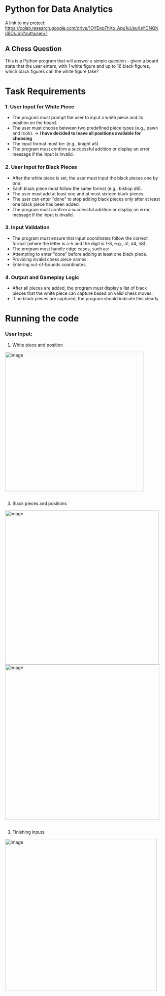 # Python for Data Analytics

A link to my project: https://colab.research.google.com/drive/1OYDxpFhXo_Apu1uUsuKaYDNQNd6OrJqn?authuser=1

## A Chess Question

This is a Python program that will answer a simple question – given a board state that the user enters, with 1 white figure and up to 16 black figures, which black figures can the white figure take?

# Task Requirements

### 1. User Input for White Piece

- The program must prompt the user to input a white piece and its position on the board.
- The user must choose between two predefined piece types (e.g., pawn and rook). -> **I have decided to leave all positions available for choosing** 
- The input format must be: (e.g., knight a5).
- The program must confirm a successful addition or display an error message if the input is invalid.

### 2. User Input for Black Pieces
- After the white piece is set, the user must input the black pieces one by one.
- Each black piece must follow the same format (e.g., bishop d6).
- The user must add at least one and at most sixteen black pieces.
- The user can enter "done" to stop adding black pieces only after at least one black piece has been added.
- The program must confirm a successful addition or display an error message if the input is invalid.

### 3. Input Validation
- The program must ensure that input coordinates follow the correct format (where the letter is a-h and the digit is 1-8, e.g., a1, d4, h8).
- The program must handle edge cases, such as:
- Attempting to enter "done" before adding at least one black piece.
- Providing invalid chess piece names.
- Entering out-of-bounds coordinates.

### 4. Output and Gameplay Logic
- After all pieces are added, the program must display a list of black pieces that the white piece can capture based on valid chess moves.
- If no black pieces are captured, the program should indicate this clearly.


# Running the code

### User Input:
1. White piece and position
<div><img width="451" alt="image" src="https://github.com/user-attachments/assets/29fbfcfd-e315-433c-82c8-04c07a9853e1" /><div>
<br>

3. Black pieces and positions
   
<div><img width="498" alt="image" src="https://github.com/user-attachments/assets/116e3584-2477-4bef-a73c-8b8665487a99" /></div>
<div><img width="503" alt="image" src="https://github.com/user-attachments/assets/345ca2f7-3e94-422f-9258-96c379e900ab" /></div>

<br> 

3. Finishing inputs
</div><img width="492" alt="image" src="https://github.com/user-attachments/assets/0ecf530f-70a4-4071-b5fd-6459d55849b4" /></div>
